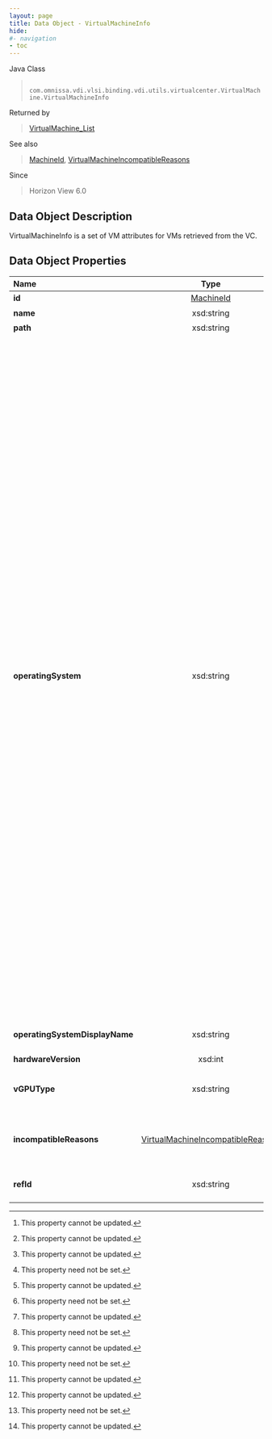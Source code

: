 ```yaml
---
layout: page
title: Data Object - VirtualMachineInfo
hide:
#- navigation
- toc
---
```






Java Class
> ` com.omnissa.vdi.vlsi.binding.vdi.utils.virtualcenter.VirtualMachine.VirtualMachineInfo`

Returned by
> [VirtualMachine_List](vdi.utils.virtualcenter.VirtualMachine.md#list)

See also
> [MachineId](vdi.entity.MachineId.md), [VirtualMachineIncompatibleReasons](vdi.utils.virtualcenter.VirtualMachine.VirtualMachineIncompatibleReasons.md)

Since
> Horizon View 6.0


## Data Object Description

VirtualMachineInfo is a set of VM attributes for VMs retrieved from the VC.

## Data Object Properties

 Name | Type | Description
:---|:---:|:---
**id**| [MachineId](vdi.entity.MachineId.md)|  VM Id [^2]
**name**|  xsd:string|  VM name [^2]
**path**|  xsd:string|  VM path [^2]
**operatingSystem**|  xsd:string|  Operating system enumeration as known to View. [^1] [^2] <br>* This property will be one of:<br><table><tr><th>Value</th><th>Description</th></tr><tr><td>Unknown</td><td></td></tr><tr><td>Windows XP</td><td>Windows XP</td></tr><tr><td>Windows Vista</td><td>Windows Vista</td></tr><tr><td>Windows 7</td><td>Windows 7</td></tr><tr><td>Windows 8</td><td>Windows 8</td></tr><tr><td>Windows 10</td><td>Windows 10</td></tr><tr><td>Windows Server 2003</td><td>Windows Server 2003</td></tr><tr><td>Windows Server 2008</td><td>Windows Server 2008</td></tr><tr><td>Windows Server 2008R2</td><td>Windows Server 2008R2</td></tr><tr><td>Windows Server 2012</td><td>Windows Server 2012</td></tr><tr><td>Windows Server 2012R2</td><td>Windows Server 2012R2</td></tr><tr><td>Windows Server 10</td><td>null</td></tr><tr><td>Windows Server 2016</td><td>null</td></tr><tr><td>Windows Server 2016 or above</td><td>Windows Server 2016 or above</td></tr><tr><td>Linux (other)</td><td>Linux (other)</td></tr><tr><td>Linux Server (other)</td><td>Linux server (other)</td></tr><tr><td>Linux (Ubuntu)</td><td>Linux (Ubuntu)</td></tr><tr><td>Linux (Red Hat Enterprise Linux)</td><td>Linux (Red Hat Enterprise)</td></tr><tr><td>Linux (SUSE Linux Enterprise Server)</td><td>Linux (Suse)</td></tr><tr><td>Linux (CentOS)</td><td>Linux (CentOS)</td></tr></table>
**operatingSystemDisplayName**|  xsd:string|  Operating system display name from Virtual Center. [^1] [^2]
**hardwareVersion**|  xsd:int|  VM hardware version. [^1] [^2]
**vGPUType**|  xsd:string|  NVIDIA GRID vGPU type configured on this virtual machine, if any.  **_Since_** Horizon View 6.1 [^1] [^2]
**incompatibleReasons**| [VirtualMachineIncompatibleReasons](vdi.utils.virtualcenter.VirtualMachine.VirtualMachineIncompatibleReasons.md)|  Reasons that may preclude this VirtualMachine from being used in manual desktop creation. [^2]
**refId**|  xsd:string|  Reference ID used for this virtual machine.  **_Since_** Horizon 8.1 [^1] [^2]


 


[^1]: This property need not be set.
[^2]: This property cannot be updated.
